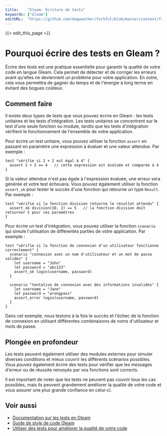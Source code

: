 ```yaml
---
title:    "Gleam: Écriture de tests"
keywords: ["Gleam"]
editURL:  "https://github.com/dogweather/forkful/blob/master/content/fr/gleam/writing-tests.md"
---
```


{{< edit_this_page >}}

# Pourquoi écrire des tests en Gleam ?

Écrire des tests est une pratique essentielle pour garantir la qualité de votre code en langue Gleam. Cela permet de détecter et de corriger les erreurs avant qu'elles ne deviennent un problème pour votre application. En outre, cela vous permettra de gagner du temps et de l'énergie à long terme en évitant des bogues coûteux.

## Comment faire

Il existe deux types de tests que vous pouvez écrire en Gleam : les tests unitaires et les tests d'intégration. Les tests unitaires se concentrent sur le test d'une seule fonction ou module, tandis que les tests d'intégration vérifient le fonctionnement de l'ensemble de votre application.

Pour écrire un test unitaire, vous pouvez utiliser la fonction `assert` en passant en paramètre une expression à évaluer et une valeur attendue. Par exemple :

```Gleam
test "vérifie si 2 + 2 est égal à 4" {
  assert 2 + 2 == 4   // cette expression est évaluée et comparée à 4
}
```

Si la valeur attendue n'est pas égale à l'expression évaluée, une erreur sera générée et votre test échouera. Vous pouvez également utiliser la fonction `assert_ok` pour tester le succès d'une fonction qui retourne un type `Result`. Par exemple :

```Gleam
test "vérifie si la fonction division retourne le résultat attendu" {
  assert_ok division(10, 2) == 5   // la fonction division doit retourner 5 pour ces paramètres
}
```

Pour écrire un test d'intégration, vous pouvez utiliser la fonction `scenario` qui simule l'utilisation de différentes parties de votre application. Par exemple :

```Gleam
test "vérifie si la fonction de connexion d'un utilisateur fonctionne correctement" {
  scenario "connexion avec un nom d'utilisateur et un mot de passe valides" {
    let username = "John"
    let password = "abc123"
    assert_ok login(username, password)
  }

  scenario "tentative de connexion avec des informations invalides" {
    let username = "Jane"
    let password = "wrongpass"
    assert_error login(username, password)
  }
}
```

Dans cet exemple, nous testons à la fois le succès et l'échec de la fonction de connexion en utilisant différentes combinaisons de noms d'utilisateur et mots de passe.

## Plongée en profondeur

Les tests peuvent également utiliser des modules externes pour simuler diverses conditions et mieux couvrir les différents scénarios possibles. Vous pouvez également écrire des tests pour vérifier que les messages d'erreur ou de réussite renvoyés par vos fonctions sont corrects.

Il est important de noter que les tests ne peuvent pas couvrir tous les cas possibles, mais ils peuvent grandement améliorer la qualité de votre code et vous assurer une plus grande confiance en celui-ci.

## Voir aussi

- [Documentation sur les tests en Gleam](https://gleam.run/book/intro)
- [Guide de style de code Gleam](https://gleam.run/book/change-the-name)
- [Utiliser des tests pour améliorer la qualité de votre code](https://www.freecodecamp.org/news/using-tests-to-improve-code-quality/)